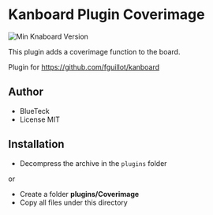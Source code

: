 Kanboard Plugin Coverimage
==========================

![Min Knaboard Version](https://img.shields.io/badge/min.%20Kanboard%20version-1.0.27-green.svg)

This plugin adds a coverimage function to the board.

Plugin for https://github.com/fguillot/kanboard

Author
------

- BlueTeck
- License MIT

Installation
------------

- Decompress the archive in the `plugins` folder

or

- Create a folder **plugins/Coverimage**
- Copy all files under this directory
